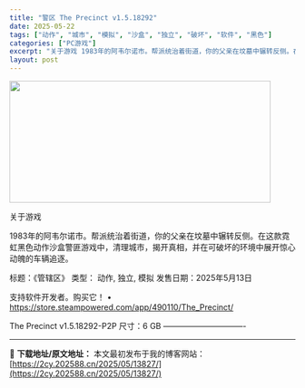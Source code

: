 ```yaml
---
title: "警区 The Precinct v1.5.18292"
date: 2025-05-22
tags: ["动作", "城市", "模拟", "沙盒", "独立", "破坏", "软件", "黑色"]
categories: ["PC游戏"]
excerpt: "关于游戏 1983年的阿韦尔诺市。帮派统治着街道，你的父亲在坟墓中辗转反侧。在这款霓虹黑色动作沙盒警匪游戏中，清理城市，揭开真相，并在可破坏的环境中展开惊心动魄的车辆追逐。 标题：《管辖区》 类型： 动作, 独立, 模拟 发售日期：2025年5月13日 支持软件开发者。购买它！ • https://&hellip;"
layout: post
---
```


<img src="https://2cy.202588.cn/wp-content/uploads/2025/05/2025052206454338.webp" alt="" width="460" height="215" class="aligncenter size-full wp-image-13852" />

关于游戏

1983年的阿韦尔诺市。帮派统治着街道，你的父亲在坟墓中辗转反侧。在这款霓虹黑色动作沙盒警匪游戏中，清理城市，揭开真相，并在可破坏的环境中展开惊心动魄的车辆追逐。

标题：《管辖区》
类型： 动作, 独立, 模拟
发售日期：2025年5月13日

支持软件开发者。购买它！
• https://store.steampowered.com/app/490110/The_Precinct/

The Precinct v1.5.18292-P2P
尺寸：6 GB
——————————- 

---
📖 **下载地址/原文地址：** 本文最初发布于我的博客网站：[https://2cy.202588.cn/2025/05/13827/](https://2cy.202588.cn/2025/05/13827/)
